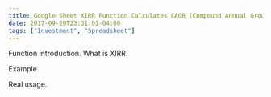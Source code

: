 ```yaml
---
title: Google Sheet XIRR Function Calculates CAGR (Compound Annual Growth Rate)
date: 2017-09-20T23:31:01-04:00
tags: ["Investment", "Spreadsheet"]
---
```


Function introduction. What is XIRR.

Example.

Real usage.